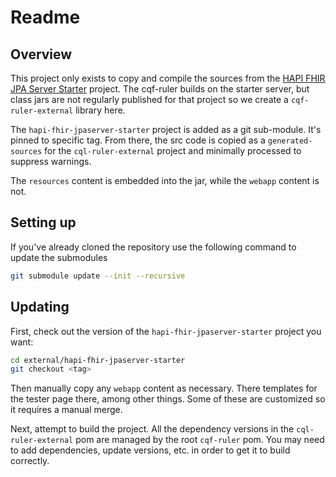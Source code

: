# Readme

## Overview

This project only exists to copy and compile the sources from the [HAPI FHIR JPA Server Starter](https://github.com/hapifhir/hapi-fhir-jpaserver-starter) project. The cqf-ruler builds on the starter server, but class jars are not regularly published for that project so we create a `cqf-ruler-external` library here.

The `hapi-fhir-jpaserver-starter` project is added as a git sub-module. It's pinned to specific tag. From there, the src code is copied as a `generated-sources` for the `cql-ruler-external` project and minimally processed to suppress warnings.

The `resources` content is embedded into the jar, while the `webapp` content is not.

## Setting up

If you've already cloned the repository use the following command to update the submodules

```bash
git submodule update --init --recursive
```

## Updating

First, check out the version of the `hapi-fhir-jpaserver-starter` project you want:

```bash
cd external/hapi-fhir-jpaserver-starter
git checkout <tag>
```

Then manually copy any `webapp` content as necessary. There templates for the tester page there, among other things. Some of these are customized so it requires a manual merge.

Next, attempt to build the project. All the dependency versions in the `cql-ruler-external` pom are managed by the root `cqf-ruler` pom. You may need to add dependencies, update versions, etc. in order to get it to build correctly.
